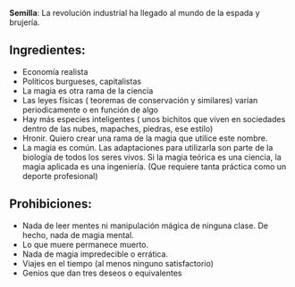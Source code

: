 **Semilla**:
La revolución industrial ha llegado al mundo de la espada y brujería.

Ingredientes:
------------
* Economía realista
* Políticos burgueses, capitalistas
* La magia es otra rama de la ciencia
* Las leyes físicas ( teoremas de conservación y similares) varían periodicamente o en función de algo
* Hay más especies inteligentes ( unos bichitos que viven en sociedades dentro de las nubes, mapaches, piedras, ese estilo)
* Hronir. Quiero crear una rama de la magia que utilice este nombre.
* La magia es común. Las adaptaciones para utilizarla son parte de la biología de todos los seres vivos. Si la magia teórica es 
una ciencia, la magia aplicada es una ingeniería. (Que requiere tanta práctica como un deporte profesional)

Prohibiciones:
-------------
* Nada de leer mentes ni manipulación mágica de ninguna clase. De hecho, nada de magia mental.
* Lo que muere permanece muerto.
* Nada de magia impredecible o errática.
* Viajes en el tiempo (al menos ninguno satisfactorio)
* Genios que dan tres deseos o equivalentes



